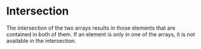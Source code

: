 # Intersection
The intersection of the two arrays results in those elements that are contained in both of them. If an element is only in one of the arrays, it is not available in the intersection.
